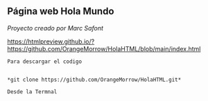 ## Página web Hola Mundo


*Proyecto creado por Marc Safont*

https://htmlpreview.github.io/?https://github.com/OrangeMorrow/HolaHTML/blob/main/index.html

```
Para descargar el codigo


*git clone https://github.com/OrangeMorrow/HolaHTML.git*	

Desde la Termnal

```
